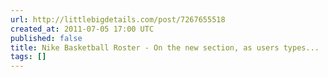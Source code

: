 ```yaml
---
url: http://littlebigdetails.com/post/7267655518
created_at: 2011-07-05 17:00 UTC
published: false
title: Nike Basketball Roster - On the new section, as users types...
tags: []
---
```



